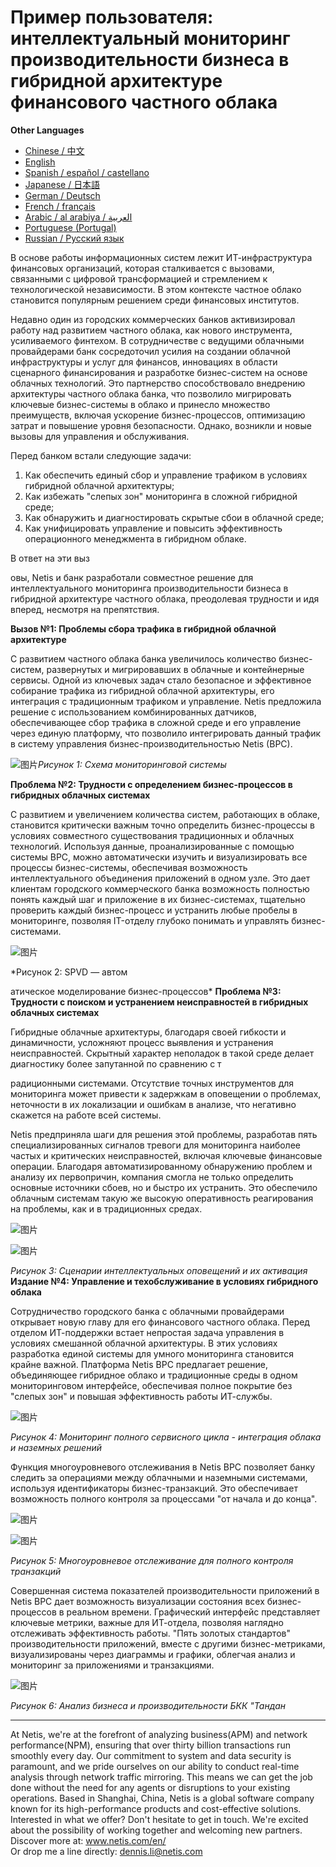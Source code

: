 # Пример пользователя: интеллектуальный мониторинг производительности бизнеса в гибридной архитектуре финансового частного облака


**Other Languages**

+ [Chinese / 中文](https://github.com/lvdeshuii/OverFlow/blob/main/docs/zh/Smart-Business-Performance-Monitoring-in-Financial-Private-Cloud-Hybrid-Architectures-zh.md)
+ [English](https://github.com/lvdeshuii/OverFlow/blob/main/docs/en/Smart-Business-Performance-Monitoring-in-Financial-Private-Cloud-Hybrid-Architectures-en.md)
+ [Spanish / español / castellano](https://github.com/lvdeshuii/OverFlow/blob/main/docs/es/Smart-Business-Performance-Monitoring-in-Financial-Private-Cloud-Hybrid-Architectures-es.md)
+ [Japanese / 日本語](https://github.com/lvdeshuii/OverFlow/blob/main/docs/ja/Smart-Business-Performance-Monitoring-in-Financial-Private-Cloud-Hybrid-Architectures-ja.md)
+ [German / Deutsch](https://github.com/lvdeshuii/OverFlow/blob/main/docs/de/Smart-Business-Performance-Monitoring-in-Financial-Private-Cloud-Hybrid-Architectures-de.md)
+ [French / français](https://github.com/lvdeshuii/OverFlow/blob/main/docs/fr/Smart-Business-Performance-Monitoring-in-Financial-Private-Cloud-Hybrid-Architectures-fr.md)
+ [Arabic / al arabiya / العربية](https://github.com/lvdeshuii/OverFlow/blob/main/docs/ar/Smart-Business-Performance-Monitoring-in-Financial-Private-Cloud-Hybrid-Architectures-ar.md)
+ [Portuguese (Portugal)](https://github.com/lvdeshuii/OverFlow/blob/main/docs/pt/Smart-Business-Performance-Monitoring-in-Financial-Private-Cloud-Hybrid-Architectures-pt.md)
+ [Russian / Русский язык](https://github.com/lvdeshuii/OverFlow/blob/main/docs/ru/Smart-Business-Performance-Monitoring-in-Financial-Private-Cloud-Hybrid-Architectures-ru.md)

В основе работы информационных систем лежит ИТ-инфраструктура финансовых организаций, которая сталкивается с вызовами, связанными с цифровой трансформацией и стремлением к технологической независимости. В этом контексте частное облако становится популярным решением среди финансовых институтов.

Недавно один из городских коммерческих банков активизировал работу над развитием частного облака, как нового инструмента, усиливаемого финтехом. В сотрудничестве с ведущими облачными провайдерами банк сосредоточил усилия на создании облачной инфраструктуры и услуг для финансов, инновациях в области сценарного финансирования и разработке бизнес-систем на основе облачных технологий. Это партнерство способствовало внедрению архитектуры частного облака банка, что позволило мигрировать ключевые бизнес-системы в облако и принесло множество преимуществ, включая ускорение бизнес-процессов, оптимизацию затрат и повышение уровня безопасности. Однако, возникли и новые вызовы для управления и обслуживания.

Перед банком встали следующие задачи:

1. Как обеспечить единый сбор и управление трафиком в условиях гибридной облачной архитектуры;
2. Как избежать "слепых зон" мониторинга в сложной гибридной среде;
3. Как обнаружить и диагностировать скрытые сбои в облачной среде;
4. Как унифицировать управление и повысить эффективность операционного менеджмента в гибридном облаке.

В ответ на эти выз

овы, Netis и банк разработали совместное решение для интеллектуального мониторинга производительности бизнеса в гибридной архитектуре частного облака, преодолевая трудности и идя вперед, несмотря на препятствия.

**Вызов №1: Проблемы сбора трафика в гибридной облачной архитектуре**

С развитием частного облака банка увеличилось количество бизнес-систем, развернутых и мигрировавших в облачные и контейнерные сервисы. Одной из ключевых задач стало безопасное и эффективное собирание трафика из гибридной облачной архитектуры, его интеграция с традиционным трафиком и управление. Netis предложила решение с использованием комбинированных датчиков, обеспечивающее сбор трафика в сложной среде и его управление через единую платформу, что позволило интегрировать данный трафик в систему управления бизнес-производительностью Netis (BPC).

![图片](https://mmbiz.qpic.cn/mmbiz_jpg/o672k3fsicq3aiabrR0ibCBLmsV6iae9IV8eicSYpc2jHwmXaszCfF6HXqPXXba4nFMFro0zT1qjp3Vzjz9b6vuojuw/640?wx_fmt=jpeg&wxfrom=5&wx_lazy=1&wx_co=1)*Рисунок 1: Схема мониторинговой системы*

**Проблема №2: Трудности с определением бизнес-процессов в гибридных облачных системах**

С развитием и увеличением количества систем, работающих в облаке, становится критически важным точно определить бизнес-процессы в условиях совместного существования традиционных и облачных технологий. Используя данные, проанализированные с помощью системы BPC, можно автоматически изучить и визуализировать все процессы бизнес-системы, обеспечивая возможность интеллектуального объединения приложений в одном узле. Это дает клиентам городского коммерческого банка возможность полностью понять каждый шаг и приложение в их бизнес-системах, тщательно проверить каждый бизнес-процесс и устранить любые пробелы в мониторинге, позволяя IT-отделу глубоко понимать и управлять бизнес-системами.

![图片](https://mmbiz.qpic.cn/mmbiz_jpg/o672k3fsicq3aiabrR0ibCBLmsV6iae9IV8eOnrHmIC2n9WcbibYwPFRPQPZ96KHdQiahRjibd6tGibHPuYzUFLbjV6thQ/640?wx_fmt=jpeg&wxfrom=5&wx_lazy=1&wx_co=1)

*Рисунок 2: SPVD — автом

атическое моделирование бизнес-процессов*
**Проблема №3: Трудности с поиском и устранением неисправностей в гибридных облачных системах**

Гибридные облачные архитектуры, благодаря своей гибкости и динамичности, усложняют процесс выявления и устранения неисправностей. Скрытный характер неполадок в такой среде делает диагностику более запутанной по сравнению с т

радиционными системами. Отсутствие точных инструментов для мониторинга может привести к задержкам в оповещении о проблемах, неточности в их локализации и ошибкам в анализе, что негативно скажется на работе всей системы.

Netis предприняла шаги для решения этой проблемы, разработав пять специализированных сигналов тревоги для мониторинга наиболее частых и критических неисправностей, включая ключевые финансовые операции. Благодаря автоматизированному обнаружению проблем и анализу их первопричин, компания смогла не только определить основные источники сбоев, но и быстро их устранить. Это обеспечило облачным системам такую же высокую оперативность реагирования на проблемы, как и в традиционных средах.

![图片](https://mmbiz.qpic.cn/mmbiz_jpg/o672k3fsicq3aiabrR0ibCBLmsV6iae9IV8eZ07v3TGgWRswlTmhibicHKBdZia0OPxTMQxwHORfmGqvnMiahsTTYYJUuQ/640?wx_fmt=jpeg&wxfrom=5&wx_lazy=1&wx_co=1)

![图片](https://mmbiz.qpic.cn/mmbiz_jpg/o672k3fsicq3aiabrR0ibCBLmsV6iae9IV8ePCCCibQxF2DIvaTDHkIeTTBOTJs7MPO6BooPryicOAkZSsEcEYhXd1rw/640?wx_fmt=jpeg&wxfrom=5&wx_lazy=1&wx_co=1)

*Рисунок 3: Сценарии интеллектуальных оповещений и их активация*
**Издание №4: Управление и техобслуживание в условиях гибридного облака**

Сотрудничество городского банка с облачными провайдерами открывает новую главу для его финансового частного облака. Перед отделом ИТ-поддержки встает непростая задача управления в условиях смешанной облачной архитектуры. В этих условиях разработка единой системы для умного мониторинга становится крайне важной. Платформа Netis BPC предлагает решение, объединяющее гибридное облако и традиционные среды в одном мониторинговом интерфейсе, обеспечивая полное покрытие без "слепых зон" и повышая эффективность работы ИТ-службы.

![图片](https://mmbiz.qpic.cn/mmbiz_jpg/o672k3fsicq3aiabrR0ibCBLmsV6iae9IV8e7XjvzyrIL4l0ibJ9MQfBgGpdOMHve9iclMQvEicNURHvY5vx8kC9agXDg/640?wx_fmt=jpeg&wxfrom=5&wx_lazy=1&wx_co=1)

*Рисунок 4: Мониторинг полного сервисного цикла - интеграция облака и наземных решений*

Функция многоуровневого отслеживания в Netis BPC позволяет банку следить за операциями между облачными и наземными системами, используя идентификаторы бизнес-транзакций. Это обеспечивает возможность полного контроля за процессами "от начала и до конца".

![图片](https://mmbiz.qpic.cn/mmbiz_jpg/o672k3fsicq3aiabrR0ibCBLmsV6iae9IV8e2FTsia5XDYUnrfSlSbyrjmAibyuG1Dxa3Fp29w1nJXbcNoh5MAVTVVyw/640?wx_fmt=jpeg&wxfrom=5&wx_lazy=1&wx_co=1)

![图片](https://mmbiz.qpic.cn/mmbiz_jpg/o672k3fsicq3aiabrR0ibCBLmsV6iae9IV8e2FTsia5XDYUnrfSlSbyrjmAibyuG1Dxa3Fp29w1nJXbcNoh5MAVTVVyw/640?wx_fmt=jpeg&wxfrom=5&wx_lazy=1&wx_co=1)

*Рисунок 5: Многоуровневое отслеживание для полного контроля транзакций*

Совершенная система показателей производительности приложений в Netis BPC дает возможность визуализации состояния всех бизнес-процессов в реальном времени. Графический интерфейс представляет ключевые метрики, важные для ИТ-отдела, позволяя наглядно отслеживать эффективность работы. "Пять золотых стандартов" производительности приложений, вместе с другими бизнес-метриками, визуализированы через диаграммы и графики, облегчая анализ и мониторинг за приложениями и транзакциями.

![图片](https://mmbiz.qpic.cn/mmbiz_jpg/o672k3fsicq3aiabrR0ibCBLmsV6iae9IV8e7mMSVibHAvuc6M4icWmYcK574PkxXfXL2ibric5mkAcF1AibM1RwWLV3HdA/640?wx_fmt=jpeg&wxfrom=5&wx_lazy=1&wx_co=1)

*Рисунок 6: Анализ бизнеса и производительности БКК "Тандан*
***
At Netis, we're at the forefront of analyzing business(APM) and network performance(NPM), ensuring that over thirty billion transactions run smoothly every day. Our commitment to system and data security is paramount, and we pride ourselves on our ability to conduct real-time analysis through network traffic mirroring. This means we can get the job done without the need for any agents or disruptions to your existing operations. Based in Shanghai, China, Netis is a global software company known for its high-performance products and cost-effective solutions. Interested in what we offer? Don't hesitate to get in touch. We're excited about the possibility of working together and welcoming new partners.  
Discover more at: www.netis.com/en/  
Or drop me a line directly: dennis.li@netis.com
